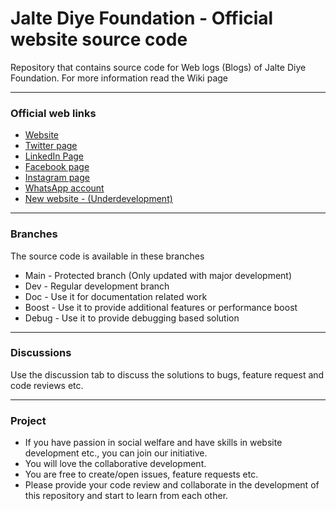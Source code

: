 # Jalte Diye Foundation - Official website source code
Repository that contains source code for Web logs (Blogs) of Jalte Diye Foundation. For more information read the Wiki page

----------------

### Official web links
- [Website](https://reallyrealeducation.org)
- [Twitter page](https://x.com/reallyrealed)
- [LinkedIn Page](https://www.linkedin.com/company/jalte-diye-foundation)
- [Facebook page](https://www.facebook.com/JalteDiyeFoundation)
- [Instagram page](https://www.instagram.com/jalte_diye_foundation)
- [WhatsApp account](https://wa.me/916376930632)
- [New website - (Underdevelopment)](https://reallyrealeducation.org)

----------------

### Branches
The source code is available in these branches
- Main - Protected branch (Only updated with major development)
- Dev - Regular development branch
- Doc - Use it for documentation related work
- Boost - Use it to provide additional features or performance boost
- Debug - Use it to provide debugging based solution

-----------------

### Discussions
Use the discussion tab to discuss the solutions to bugs, feature request and code reviews etc.

-----------------

### Project
- If you have passion in social welfare and have skills in website development etc., you can join our initiative.
- You will love the collaborative development.
- You are free to create/open issues, feature requests etc.
- Please provide your code review and collaborate in the development of this repository and start to learn from each other.
